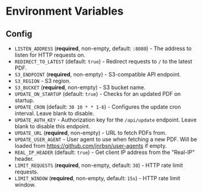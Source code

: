 # Environment Variables

## Config

 - `LISTEN_ADDRESS` (**required**, non-empty, default: `:8080`) - The address to listen for HTTP requests on.
 - `REDIRECT_TO_LATEST` (default: `true`) - Redirect requests to `/` to the latest PDF.
 - `S3_ENDPOINT` (**required**, non-empty) - S3-compatible API endpoint.
 - `S3_REGION` - S3 region.
 - `S3_BUCKET` (**required**, non-empty) - S3 bucket name.
 - `UPDATE_ON_STARTUP` (default: `true`) - Checks for an updated PDF on startup.
 - `UPDATE_CRON` (default: `30 10 * * 1-6`) - Configures the update cron interval. Leave blank to disable.
 - `UPDATE_AUTH_KEY` - Authorization key for the `/api/update` endpoint. Leave blank to disable this endpoint.
 - `UPDATE_URL` (**required**, non-empty) - URL to fetch PDFs from.
 - `UPDATE_USER_AGENT` - User agent to use when fetching a new PDF. Will be loaded from https://github.com/jnrbsn/user-agents if empty.
 - `REAL_IP_HEADER` (default: `true`) - Get client IP address from the "Real-IP" header.
 - `LIMIT_REQUESTS` (**required**, non-empty, default: `30`) - HTTP rate limit requests.
 - `LIMIT_WINDOW` (**required**, non-empty, default: `15s`) - HTTP rate limit window.

